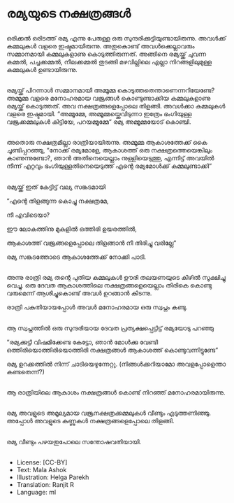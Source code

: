 # രമ്യയുടെ നക്ഷത്രങ്ങൾ

##
ഒരിക്കൽ ഒരിടത്ത് രമ്യ എന്നു പേരുള്ള ഒരു സുന്ദരിക്കുട്ടിയുണ്ടായിരുന്നു. അവൾക്ക് കമ്മലുകൾ വളരെ ഇഷ്ടമായിരുന്നു. അതുകൊണ്ട് അവൾക്കെല്ലാവരും സമ്മാനമായി കമ്മലുകളാണു കൊടുത്തിരുന്നത്. അങ്ങിനെ രമ്യയ്ക്ക് ചുവന്ന കമ്മൽ, പച്ചക്കമ്മൽ, നീലക്കമ്മൽ തുടങ്ങി മഴവില്ലിലെ എല്ലാ നിറങ്ങളിലുമുള്ള കമ്മലുകൾ ഉണ്ടായിരുന്നു.

##
രമ്യയ്ക്ക് പിറന്നാൾ സമ്മാനമായി അമ്മൂമ്മ കൊടുത്തതെന്താണെന്നറിയേണ്ടേ? അമ്മൂമ്മ വളരെ മനോഹരമായ വജ്രങ്ങൾ കൊണ്ടുണ്ടാക്കിയ  കമ്മലുകളാണു രമ്യയ്ക്ക് കൊടുത്തത്. അവ നക്ഷത്രങ്ങളെപ്പോലെ തിളങ്ങി. അവൾക്കാ കമ്മലുകൾ വളരെ ഇഷ്ടമായി. “അമ്മൂമ്മേ, അമ്മൂമ്മയ്ക്കെവിടുന്നാ ഇത്രേം ഭംഗിയുള്ള വജ്രക്കമ്മലുകൾ കിട്ടിയേ, പറയമ്മൂമ്മേ“ രമ്യ അമ്മൂമ്മയോട് കൊഞ്ചി.

##
അതൊരു നക്ഷത്രമില്ലാ രാത്രിയായിരുന്നു. അമ്മൂമ്മ ആകാശത്തേക്ക് കൈ ചൂണ്ടിപ്പറഞ്ഞു, “നോക്ക് രമ്യമോളേ, ആകാശത്ത് ഒരു നക്ഷത്രത്തെയെങ്കിലും കാണുന്നുണ്ടോ?, ഞാൻ അതിനെയെല്ലാം നുള്ളിയെടുത്തു, എന്നിട്ട് അവയിൽ നീന്ന് എറ്റവും ഭംഗിയുള്ളതിനെയെടുത്ത് എന്റെ രമ്യമോൾക്ക് കമ്മലുണ്ടാക്കി“

##
രമ്യയ്ക്ക് ഇത് കേട്ടിട്ട് വല്യ സങ്കടമായി

“എന്റെ തിളങ്ങുന്ന കൊച്ചു നക്ഷത്രമേ,

നീ എവിടെയാ?

ഈ ലോകത്തിനു മുകളിൽ ഒത്തിരി ഉയരത്തിൽ,

ആകാശത്ത് വജ്രങ്ങളെപ്പോലെ തിളങ്ങാൻ നീ തിരിച്ചു വരില്ലേ“

രമ്യ സങ്കടത്തോടെ ആകാശത്തേക്ക് നോക്കി പാടി.

##
അന്നു രാത്രി രമ്യ തന്റെ പുതിയ കമ്മലുകൾ ഊരി തലയണയുടെ കീഴിൽ സൂക്ഷിച്ചു വെച്ചു. ഒരു ദേവത ആകാശത്തിലെ നക്ഷത്രങ്ങളെയെല്ലാം തിരികെ കൊണ്ടു വരുമെന്ന്  ആശിച്ചുകൊണ്ട് അവൾ ഉറങ്ങാൻ കിടന്നു.

രാത്രി പകുതിയായപ്പോൾ അവൾ മനോഹരമായ ഒരു സ്വപ്നം കണ്ടു.

##
ആ  സ്വപ്നത്തിൽ ഒരു സുന്ദരിയായ ദേവത പ്രത്യക്ഷപ്പെട്ടിട്ട് രമ്യയോടു പറഞ്ഞു 

“രമ്യക്കുട്ടി വിഷമിക്കേണ്ട കേട്ടോ, ഞാൻ മോൾക്കു വേണ്ടി ഒത്തിരിയൊത്തിരിയൊത്തിരി നക്ഷത്രങ്ങൾ ആകാശത്ത് കൊണ്ടുവന്നിട്ടുണ്ടേ“

രമ്യ ഉറക്കത്തിൽ നിന്ന് ചാടിയെഴുന്നേറ്റു. (നിങ്ങൾക്കറിയാമോ അവളപ്പോളെന്താ കണ്ടതെന്ന്?)

##
ആ രാത്രിയിലെ ആകാശം നക്ഷത്രങ്ങൾ കൊണ്ട് നിറഞ്ഞ് മനോഹരമായിരുന്നു.

##
രമ്യ അവളുടെ അമൂല്യമായ വജ്രനക്ഷത്രക്കമ്മലുകൾ വീണ്ടും എടുത്തണിഞ്ഞു. അപ്പോൾ അവളുടെ കണ്ണുകൾ നക്ഷത്രങ്ങളെപ്പോലെ തിളങ്ങി.

##
രമ്യ വീണ്ടും പഴയതുപോലെ സന്തോഷവതിയായി.

##
* License: [CC-BY]
* Text: Mala Ashok
* Illustration: Helga Parekh
* Translation: Ranjit R
* Language: ml
